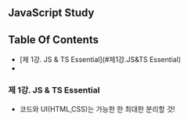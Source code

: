 ## JavaScript Study


## Table Of Contents
- [제 1강. JS & TS Essential](#제1강.JS&TS Essential)
- 
### 제 1강. JS & TS Essential
- 코드와 UI(HTML,CSS)는 가능한 한 최대한 분리할 것!